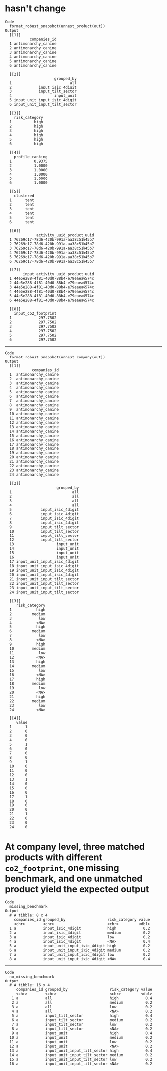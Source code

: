# hasn't change

    Code
      format_robust_snapshot(unnest_product(out))
    Output
      [[1]]
               companies_id
      1 antimonarchy_canine
      2 antimonarchy_canine
      3 antimonarchy_canine
      4 antimonarchy_canine
      5 antimonarchy_canine
      6 antimonarchy_canine
      
      [[2]]
                          grouped_by
      1                          all
      2            input_isic_4digit
      3            input_tilt_sector
      4                   input_unit
      5 input_unit_input_isic_4digit
      6 input_unit_input_tilt_sector
      
      [[3]]
        risk_category
      1          high
      2          high
      3          high
      4          high
      5          high
      6          high
      
      [[4]]
        profile_ranking
      1          0.9375
      2          1.0000
      3          1.0000
      4          1.0000
      5          1.0000
      6          1.0000
      
      [[5]]
        clustered
      1      tent
      2      tent
      3      tent
      4      tent
      5      tent
      6      tent
      
      [[6]]
                  activity_uuid_product_uuid
      1 76269c17-78d6-420b-991a-aa38c51b45b7
      2 76269c17-78d6-420b-991a-aa38c51b45b7
      3 76269c17-78d6-420b-991a-aa38c51b45b7
      4 76269c17-78d6-420b-991a-aa38c51b45b7
      5 76269c17-78d6-420b-991a-aa38c51b45b7
      6 76269c17-78d6-420b-991a-aa38c51b45b7
      
      [[7]]
            input_activity_uuid_product_uuid
      1 44e5e288-4f81-40d0-88b4-e79eaea6574c
      2 44e5e288-4f81-40d0-88b4-e79eaea6574c
      3 44e5e288-4f81-40d0-88b4-e79eaea6574c
      4 44e5e288-4f81-40d0-88b4-e79eaea6574c
      5 44e5e288-4f81-40d0-88b4-e79eaea6574c
      6 44e5e288-4f81-40d0-88b4-e79eaea6574c
      
      [[8]]
        input_co2_footprint
      1            297.7502
      2            297.7502
      3            297.7502
      4            297.7502
      5            297.7502
      6            297.7502
      

---

    Code
      format_robust_snapshot(unnest_company(out))
    Output
      [[1]]
                companies_id
      1  antimonarchy_canine
      2  antimonarchy_canine
      3  antimonarchy_canine
      4  antimonarchy_canine
      5  antimonarchy_canine
      6  antimonarchy_canine
      7  antimonarchy_canine
      8  antimonarchy_canine
      9  antimonarchy_canine
      10 antimonarchy_canine
      11 antimonarchy_canine
      12 antimonarchy_canine
      13 antimonarchy_canine
      14 antimonarchy_canine
      15 antimonarchy_canine
      16 antimonarchy_canine
      17 antimonarchy_canine
      18 antimonarchy_canine
      19 antimonarchy_canine
      20 antimonarchy_canine
      21 antimonarchy_canine
      22 antimonarchy_canine
      23 antimonarchy_canine
      24 antimonarchy_canine
      
      [[2]]
                           grouped_by
      1                           all
      2                           all
      3                           all
      4                           all
      5             input_isic_4digit
      6             input_isic_4digit
      7             input_isic_4digit
      8             input_isic_4digit
      9             input_tilt_sector
      10            input_tilt_sector
      11            input_tilt_sector
      12            input_tilt_sector
      13                   input_unit
      14                   input_unit
      15                   input_unit
      16                   input_unit
      17 input_unit_input_isic_4digit
      18 input_unit_input_isic_4digit
      19 input_unit_input_isic_4digit
      20 input_unit_input_isic_4digit
      21 input_unit_input_tilt_sector
      22 input_unit_input_tilt_sector
      23 input_unit_input_tilt_sector
      24 input_unit_input_tilt_sector
      
      [[3]]
         risk_category
      1           high
      2         medium
      3            low
      4           <NA>
      5           high
      6         medium
      7            low
      8           <NA>
      9           high
      10        medium
      11           low
      12          <NA>
      13          high
      14        medium
      15           low
      16          <NA>
      17          high
      18        medium
      19           low
      20          <NA>
      21          high
      22        medium
      23           low
      24          <NA>
      
      [[4]]
         value
      1      1
      2      0
      3      0
      4      0
      5      1
      6      0
      7      0
      8      0
      9      1
      10     0
      11     0
      12     0
      13     1
      14     0
      15     0
      16     0
      17     1
      18     0
      19     0
      20     0
      21     1
      22     0
      23     0
      24     0
      

# At company level, three matched products with different `co2_footprint`, one missing benchmark, and one unmatched product yield the expected output

    Code
      missing_benchmark
    Output
      # A tibble: 8 x 4
        companies_id grouped_by                   risk_category value
        <chr>        <chr>                        <chr>         <dbl>
      1 a            input_isic_4digit            high            0.2
      2 a            input_isic_4digit            medium          0.2
      3 a            input_isic_4digit            low             0.2
      4 a            input_isic_4digit            <NA>            0.4
      5 a            input_unit_input_isic_4digit high            0.2
      6 a            input_unit_input_isic_4digit medium          0.2
      7 a            input_unit_input_isic_4digit low             0.2
      8 a            input_unit_input_isic_4digit <NA>            0.4

---

    Code
      no_missing_benchmark
    Output
      # A tibble: 16 x 4
         companies_id grouped_by                   risk_category value
         <chr>        <chr>                        <chr>         <dbl>
       1 a            all                          high            0.4
       2 a            all                          medium          0.2
       3 a            all                          low             0.2
       4 a            all                          <NA>            0.2
       5 a            input_tilt_sector            high            0.4
       6 a            input_tilt_sector            medium          0.2
       7 a            input_tilt_sector            low             0.2
       8 a            input_tilt_sector            <NA>            0.2
       9 a            input_unit                   high            0.4
      10 a            input_unit                   medium          0.2
      11 a            input_unit                   low             0.2
      12 a            input_unit                   <NA>            0.2
      13 a            input_unit_input_tilt_sector high            0.4
      14 a            input_unit_input_tilt_sector medium          0.2
      15 a            input_unit_input_tilt_sector low             0.2
      16 a            input_unit_input_tilt_sector <NA>            0.2

